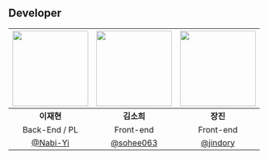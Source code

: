 ## Developer
|<img src="https://avatars.githubusercontent.com/u/104179624?v=4" width=150px> |<img src="https://avatars.githubusercontent.com/u/103114936?v=4" width=150px>|<img src="https://avatars.githubusercontent.com/u/22221941?v=4" width=150px>|
|:---:|:---:|:---:|
|<b>이재현</b>|<b>김소희</b>|<b>장진</b>|
|Back-End / PL|Front-end|Front-end|
|[@Nabi-Yi](http://github.com/Nabi-Yi)|[@sohee063](http://github.com/sohee063)|[@jindory](http://github.com/jindory)|

